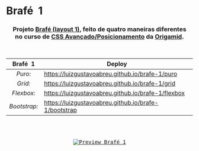 # Brafé  1

<div align="center">
 
### Projeto [Brafé (layout 1)](https://luizgustavoabreu.github.io/brafe-1/puro), feito de quatro maneiras diferentes<br> no curso de [CSS Avançado/Posicionamento](https://www.origamid.com/curso/css-avancado-posicionamento) da [Origamid](https://www.origamid.com). 
<br>
 
|**Brafé  1**|**Deploy**|
|:---:|---|
|*Puro:*|https://luizgustavoabreu.github.io/brafe-1/puro|
|*Grid:*|https://luizgustavoabreu.github.io/brafe-1/grid|
|*Flexbox:*|https://luizgustavoabreu.github.io/brafe-1/flexbox|
|*Bootstrap:*|https://luizgustavoabreu.github.io/brafe-1/bootstrap| 
<br>
<br>
 
<kbd>[![Preview Brafé 1](https://user-images.githubusercontent.com/72631018/162212206-64ca6d69-18b6-4dfe-83e4-c7d5150b8b01.png)](https://luizgustavoabreu.github.io/brafe-1/puro)</kbd>
</div>